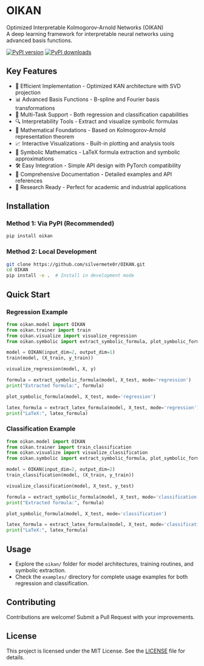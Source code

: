 # OIKAN

Optimized Interpretable Kolmogorov-Arnold Networks (OIKAN)  
A deep learning framework for interpretable neural networks using advanced basis functions.

[![PyPI version](https://badge.fury.io/py/oikan.svg)](https://badge.fury.io/py/oikan)
[![PyPI downloads](https://img.shields.io/pypi/dm/oikan.svg)](https://pypistats.org/packages/oikan)

## Key Features
- 🚀 Efficient Implementation - Optimized KAN architecture with SVD projection
- 📊 Advanced Basis Functions - B-spline and Fourier basis transformations
- 🎯 Multi-Task Support - Both regression and classification capabilities
- 🔍 Interpretability Tools - Extract and visualize symbolic formulas
- 📐 Mathematical Foundations - Based on Kolmogorov-Arnold representation theorem
- 📈 Interactive Visualizations - Built-in plotting and analysis tools
- 🧮 Symbolic Mathematics - LaTeX formula extraction and symbolic approximations
- 🛠️ Easy Integration - Simple API design with PyTorch compatibility
- 📝 Comprehensive Documentation - Detailed examples and API references
- 🔬 Research Ready - Perfect for academic and industrial applications

## Installation

### Method 1: Via PyPI (Recommended)
```bash
pip install oikan
```

### Method 2: Local Development
```bash
git clone https://github.com/silvermete0r/OIKAN.git
cd OIKAN
pip install -e .  # Install in development mode
```

## Quick Start

### Regression Example
```python
from oikan.model import OIKAN
from oikan.trainer import train
from oikan.visualize import visualize_regression
from oikan.symbolic import extract_symbolic_formula, plot_symbolic_formula, extract_latex_formula

model = OIKAN(input_dim=2, output_dim=1)
train(model, (X_train, y_train))

visualize_regression(model, X, y)

formula = extract_symbolic_formula(model, X_test, mode='regression')
print("Extracted formula:", formula)

plot_symbolic_formula(model, X_test, mode='regression')

latex_formula = extract_latex_formula(model, X_test, mode='regression')
print("LaTeX:", latex_formula)
```

### Classification Example
```python
from oikan.model import OIKAN
from oikan.trainer import train_classification
from oikan.visualize import visualize_classification
from oikan.symbolic import extract_symbolic_formula, plot_symbolic_formula, extract_latex_formula

model = OIKAN(input_dim=2, output_dim=2)
train_classification(model, (X_train, y_train))

visualize_classification(model, X_test, y_test)

formula = extract_symbolic_formula(model, X_test, mode='classification')
print("Extracted formula:", formula)

plot_symbolic_formula(model, X_test, mode='classification')

latex_formula = extract_latex_formula(model, X_test, mode='classification')
print("LaTeX:", latex_formula)
```

## Usage
- Explore the `oikan/` folder for model architectures, training routines, and symbolic extraction.
- Check the `examples/` directory for complete usage examples for both regression and classification.

## Contributing
Contributions are welcome! Submit a Pull Request with your improvements.

## License
This project is licensed under the MIT License. See the [LICENSE](LICENSE) file for details.